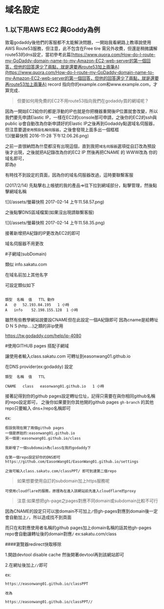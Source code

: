 # 域名設定

## 1.以下用AWS EC2 與Goddy為例

致電godaddy後他們的客服都不太能解決問題，一開始我看網路上教導說使用AWS Route53服務，但注意，此不包含在Free tire 需另外收費，但還是稍微講解route53的dns設定，當初參考此篇[https://www.quora.com/How-do-I-route-my-GoDaddy-domain-name-to-my-Amazon-EC2-web-server的第一個回答，但他的回答還少了兩點，就是還要再route53加上兩筆A](https://www.quora.com/How-do-I-route-my-GoDaddy-domain-name-to-my-Amazon-EC2-web-server的第一個回答，但他的回答還少了兩點，就是還要再route53加上兩筆A) record 指向你的example.com和www.example.com，才算完成．

> 但要如何用免費的EC2不用route53指向我們在godaddy買的網域呢？

因為一開始EC2給你的都是浮動的IP也就是你把機器重開後IP位置就會改變，所以我們要先申請Elastic IP，一樣在EC2的console那可申請，之後你的EC2的ssh與public ip會自動改為你新申請好的Elastic IP之後再到Godaddy點選域名伺服器，但注意要選`使用預設名稱伺服器`，之後會發現上面多出一個框框  
![](螢幕快照 2016-11-28 下午12.06.26.png)

之前一直很納悶為什麼都沒有出現這個，直到我把`域名伺服器`選項從自訂改為預設後才出現，之後就把A記錄改為你的EC2 IP 然後再把CNAME 的 WWW改為 你的域名即可，  
即為`@`

有時找不到設定的頁面，因為你的域名伺服器改過，這時要聯繫客服

(2017/2/14)
先點擊右上帳號的我的產品=>往下拉到網域部分，點擊管理，然後點擊網域名稱

![](/assets/螢幕快照 2017-02-14 上午11.58.57.png)

之後點擊DNS區域檔案(如果沒出現請聯繫客服)


![](/assets/螢幕快照 2017-02-14 上午11.58.35.png)

接著新增把A紀錄的IP更改為EC2的即可

域名伺服器不用更改





#子網域(subDomain)

類似 info.sakatu.com

在域名前加上其他名字


可設定類似如下
```

類型	名稱	值	TTL	動作
A	@	52.193.84.195	1 小時	
A	info	52.198.155.128	1 小時
```

雖然有些教學網站說要設CNAME但在此設定一個A紀錄即可
因為cname是給轉址ＤＮＳ(http....)之類的非ip使用

https://tw.godaddy.com/help/ip-4080


#使用GITHUB pages 搭配子網域

讓使用者輸入class.sakatu.com 可轉址到easonwang01.github.io


在DNS provider(ex:godaddy) 設定
```
類型	名稱	值	TTL

CNAME	class	easonwang01.github.io	1 小時
```

接著記得到你的github pages設定轉址位址，記得只需要在與你相同github名稱的repo設定即可，
之後你如果要到你其他開的github pages `gh-branch` 的其他repo只要輸入 dns+/repo名稱即可


ex:
```
假設我現在開了兩個github pages 
一個是原始的:easonwang01.github.io
另一個是:easonwang01.github.io/class

我新增了一個subdomain為class在我的godaddy下

在第一個repo設定好你的DNS即可
https://github.com/EasonWang01/EasonWang01.github.io/settings

之後可輸入class.sakatu.com/classPPT/ 即可到達第二個repo

```

>如果想要使用自訂的subdomain加上https服務呢

```
可使用cloudflare的服務，原理為在進入該網站前先進入cloudflare的proxy
```

>注意:如果想把gh-page之pages對應不同domain或subdomain比較不可行

因為CNAME的設定只可以放domain不可加上`/`但gh-pages對應到domain後一定會自動加上`/`，所以造成找不到頁面

而只在和對應使用者名稱的github pages加上domain名稱的話其他gh-pages repo會自動讓轉址後的domain對應`/` ex:sakatu.com/class

####瀏覽器redirect快取移除

1.開啟devtool disable cache 然後開著devtool再到該網站即可

2.在網址後加上`//`即可

ex:
```
https://easonwang01.github.io/classPPT

改為

https://easonwang01.github.io/classPPT//
```